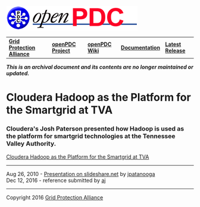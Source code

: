 [![The Open Source Phasor Data Concentrator](../openPDC_Logo.png)](../openPDC_Home.md "The Open Source Phasor Data Concentrator")

|   |   |   |   |   |
|---|---|---|---|---|
| **[Grid Protection Alliance](http://www.gridprotectionalliance.org "Grid Protection Alliance Home Page")** | **[openPDC Project](https://github.com/GridProtectionAlliance/openPDC "openPDC Project on GitHub")** | **[openPDC Wiki](../openPDC_Home.md "openPDC Wiki Home Page")** | **[Documentation](../openPDC_Documentation_Home.md "openPDC Documentation Home Page")** | **[Latest Release](https://github.com/GridProtectionAlliance/openPDC/releases "openPDC Releases Home Page")** |

***This is an archival document and its contents are no longer maintained or updated.***



# Cloudera Hadoop as the Platform for the Smartgrid at TVA

### Cloudera's Josh Paterson presented how Hadoop is used as the platform for smartgrid technologies at the Tennessee Valley Authority.

[Cloudera Hadoop as the Platform for the Smartgrid at TVA](http://www.slideshare.net/cloudera/hadoop-as-the-platform-for-the-smartgrid-at-tva "http://www.slideshare.net/cloudera/hadoop-as-the-platform-for-the-smartgrid-at-tva")

---

Aug 26, 2010 - [Presentation on slideshare.net](http://www.slideshare.net/cloudera/hadoop-as-the-platform-for-the-smartgrid-at-tva) by [jpatanooga](https://github.com/jpatanooga)  
Dec 12, 2016 - reference submitted by [aj](https://github.com/ajstadlin)

---

Copyright 2016 [Grid Protection Alliance](http://www.gridprotectionalliance.org)

